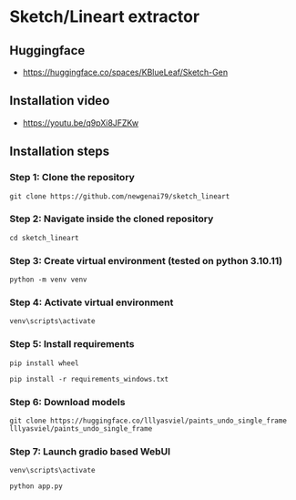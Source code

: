 # Sketch/Lineart extractor

## Huggingface
 - https://huggingface.co/spaces/KBlueLeaf/Sketch-Gen

## Installation video

 - https://youtu.be/q9pXi8JFZKw

## Installation steps

### Step 1: Clone the repository
```	
git clone https://github.com/newgenai79/sketch_lineart
```

### Step 2: Navigate inside the cloned repository
```	
cd sketch_lineart
```

### Step 3: Create virtual environment (tested on python 3.10.11)
```	
python -m venv venv
```

### Step 4: Activate virtual environment
```	
venv\scripts\activate
```

### Step 5: Install requirements
```	
pip install wheel
```
```
pip install -r requirements_windows.txt
```

### Step 6: Download models
```	
git clone https://huggingface.co/lllyasviel/paints_undo_single_frame lllyasviel/paints_undo_single_frame
```
	
### Step 7: Launch gradio based WebUI
```
venv\scripts\activate
```
```	
python app.py
```